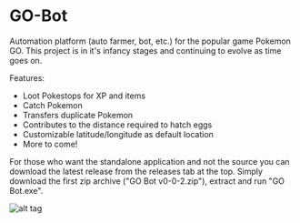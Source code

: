 # GO-Bot
Automation platform (auto farmer, bot, etc.) for the popular game Pokemon GO. This project is in it's infancy stages and continuing to evolve as time goes on.

Features:
- Loot Pokestops for XP and items
- Catch Pokemon
- Transfers duplicate Pokemon
- Contributes to the distance required to hatch eggs
- Customizable latitude/longitude as default location
- More to come!

For those who want the standalone application and not the source you can download the latest release from the releases tab at the top. Simply download the first zip archive ("GO Bot v0-0-2.zip"), extract and run "GO Bot.exe".

![alt tag](https://i.gyazo.com/e3bf47995475467b6ce6b7c2365e2d90.png)
